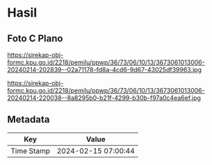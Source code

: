 # Hasil

## Foto C Plano

https://sirekap-obj-formc.kpu.go.id/2218/pemilu/ppwp/36/73/06/10/13/3673061013006-20240214-202839--02a71178-fd8a-4cd6-9d67-43025df39963.jpg

https://sirekap-obj-formc.kpu.go.id/2218/pemilu/ppwp/36/73/06/10/13/3673061013006-20240214-220038--8a8295b0-b21f-4299-b30b-f97a0c4ea6ef.jpg


## Metadata

| Key        | Value               |
| ---------- | ------------------- |
| Time Stamp | 2024-02-15 07:00:44 |



